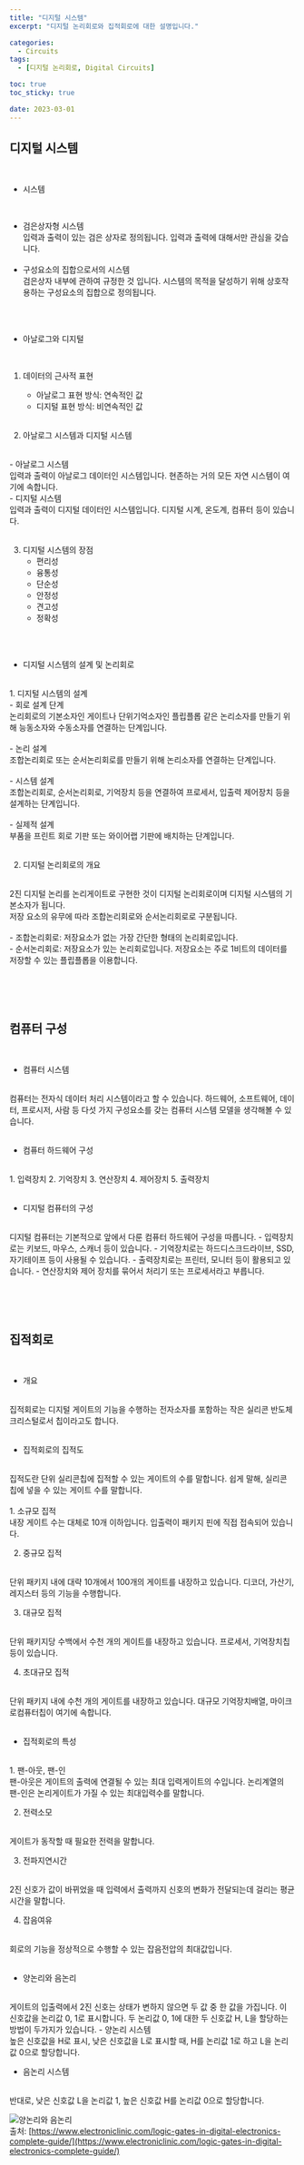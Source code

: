 ```yaml
---
title: "디지털 시스템"
excerpt: "디지털 논리회로와 집적회로에 대한 설명입니다."

categories:
  - Circuits
tags:
  - [디지털 논리회로, Digital Circuits]

toc: true
toc_sticky: true

date: 2023-03-01
---
```


## 디지털 시스템

<br>

* 시스템
<br>

  - 검은상자형 시스템
    <br>
    입력과 출력이 있는 검은 상자로 정의됩니다. 입력과 출력에 대해서만 관심을 갖습니다.
    <br><br>
  - 구성요소의 집합으로서의 시스템
    <br>
  검은상자 내부에 관하여 규정한 것 입니다. 시스템의 목적을 달성하기 위해 상호작용하는 구성요소의 집합으로 정의됩니다.

<br><br>

* 아날로그와 디지털
<br>

  1. 데이터의 근사적 표현
      - 아날로그 표현 방식: 연속적인 값
      - 디지털  표현 방식: 비연속적인 값
  <br><br>


  2. 아날로그 시스템과 디지털 시스템
  <br>
      - 아날로그 시스템
      <br>
      입력과 출력이 아날로그 데이터인 시스템입니다. 현존하는 거의 모든 자연 시스템이 여기에 속합니다.
      <br>
      - 디지털 시스템
      <br>
      입력과 출력이 디지털 데이터인 시스템입니다. 디지털 시계, 온도계, 컴퓨터 등이 있습니다.
    <br><br>

  3. 디지털 시스템의 장점
      - 편리성
      - 융통성
      - 단순성
      - 안정성
      - 견고성
      - 정확성

<br><br>

* 디지털 시스템의 설계 및 논리회로
<br>
  1. 디지털 시스템의 설계
  <br>
      - 회로 설계 단계
      <br>
      논리회로의 기본소자인 게이트나 단위기억소자인 플립플롭 같은 논리소자를 만들기 위해 능동소자와 수동소자를 연결하는 단계입니다.
      <br><br>
      - 논리 설계
      <br>
      조합논리회로 또는 순서논리회로를 만들기 위해 논리소자를 연결하는 단계입니다.
      <br><br>
      - 시스템 설계
      <br>
      조합논리회로, 순서논리회로, 기억장치 등을 연결하여 프로세서, 입출력 제어장치 등을 설계하는 단계입니다.
      <br><br>
      - 실제적 설계
      <br>
      부품을 프린트 회로 기판 또는 와이어랩 기판에 배치하는 단계입니다.
  <br><br>

  2. 디지털 논리회로의 개요
  <br>
  2진 디지털 논리를 논리게이트로 구현한 것이 디지털 논리회로이며 디지털 시스템의 기본소자가 됩니다. 
  <br>
  저장 요소의 유무에 따라 조합논리회로와 순서논리회로로 구분됩니다.
  <br><br>
  - 조합논리회로: 저장요소가 없는 가장 간단한 형태의 논리회로입니다.
    <br>
  - 순서논리회로: 저장요소가 있는 논리회로입니다. 저장요소는 주로 1비트의 데이터를 저장할 수 있는 플립플롭을 이용합니다.

<br><br><br>

## 컴퓨터 구성

<br>

* 컴퓨터 시스템
<br>
컴퓨터는 전자식 데이터 처리 시스템이라고 할 수 있습니다. 하드웨어, 소프트웨어, 데이터, 프로시저, 사람 등 다섯 가지 구성요소를 갖는 컴퓨터 시스템 모델을 생각해볼 수 있습니다.
<br><br>

* 컴퓨터 하드웨어 구성
<br>
  1. 입력장치
  2. 기억장치
  3. 연산장치
  4. 제어장치
  5. 출력장치
<br><br>

* 디지털 컴퓨터의 구성
<br>
디지털 컴퓨터는 기본적으로 앞에서 다룬 컴퓨터 하드웨어 구성을 따릅니다.
  - 입력장치로는 키보드, 마우스, 스캐너 등이 있습니다.
  - 기억장치로는 하드디스크드라이브, SSD, 자기테이프 등이 사용될 수 있습니다.
  - 출력장치로는 프린터, 모니터 등이 활용되고 있습니다.
  - 연산장치와 제어 장치를 묶어서 처리기 또는 프로세서라고 부릅니다.

<br><br><br>

## 집적회로

<br>

* 개요
<br>
집적회로는 디지털 게이트의 기능을 수행하는 전자소자를 포함하는 작은 실리콘 반도체 크리스털로서 칩이라고도 합니다.
<br><br>

* 집적회로의 집적도
<br>
집적도란 단위 실리콘칩에 집적할 수 있는 게이트의 수를 말합니다. 쉽게 말해, 실리콘 칩에 넣을 수 있는 게이트 수를 말합니다.
<br><br>
  1. 소규모 집적
  <br>
  내장 게이트 수는 대체로 10개 이하입니다. 입출력이 패키지 핀에 직접 접속되어 있습니다.
  <br>

  2. 중규모 집적
  <br>
  단위 패키지 내에 대략 10개에서 100개의 게이트를 내장하고 있습니다. 디코더, 가산기, 레지스터 등의 기능을 수행합니다.
  <br>

  3. 대규모 집적
  <br>
  단위 패키지당 수백에서 수천 개의 게이트를 내장하고 있습니다. 프로세서, 기억장치칩 등이 있습니다.
  <br>

  4. 초대규모 집적
  <br>
  단위 패키지 내에 수천 개의 게이트를 내장하고 있습니다. 대규모 기억장치배열, 마이크로컴퓨터칩이 여기에 속합니다.
  <br><br>

* 집적회로의 특성
<br>
  1. 팬-아웃, 팬-인
  <br>
  팬-아웃은 게이트의 출력에 연결될 수 있는 최대 입력게이트의 수입니다. 논리계열의 팬-인은 논리게이트가 가질 수 있는 최대입력수를 말합니다.
  <br>

  2. 전력소모
  <br>
  게이트가 동작할 때 필요한 전력을 말합니다.
  <br>

  3. 전파지연시간
  <br>
  2진 신호가 값이 바뀌었을 때 입력에서 출력까지 신호의 변화가 전달되는데 걸리는 평균시간을 말합니다.
  <br>

  4. 잡음여유
  <br>
  회로의 기능을 정상적으로 수행할 수 있는 잡음전압의 최대값입니다.
  <br><br>

* 양논리와 음논리
<br>
게이트의 입출력에서 2진 신호는 상태가 변하지 않으면 두 값 중 한 값을 가집니다. 이 신호값을 논리값 0, 1로 표시합니다. 두 논리값 0, 1에 대한 두 신호값 H, L을 할당하는 방법이 두가지가 있습니다.
  - 양논리 시스템
  <br>
  높은 신호값을 H로 표시, 낮은 신호값을 L로 표시할 때, H를 논리값 1로 하고 L을 논리값 0으로 할당합니다.
  <br>

  - 음논리 시스템
  <br>
  반대로, 낮은 신호값 L을 논리값 1, 높은 신호값 H를 논리값 0으로 할당합니다.
  <br>


![양논리와 음논리](/assets/images/logicSystem.png)
<br>
출처: [https://www.electroniclinic.com/logic-gates-in-digital-electronics-complete-guide/](https://www.electroniclinic.com/logic-gates-in-digital-electronics-complete-guide/)
<br>